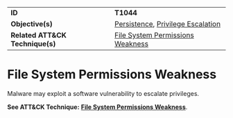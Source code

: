 |||
|---------|------------------------|
|**ID**|**T1044**|
|**Objective(s)**|[Persistence](https://github.com/MAECProject/malware-behaviors/tree/master/persistence), [Privilege Escalation](https://github.com/MAECProject/malware-behaviors/tree/master/privilege-escalation)|
|**Related ATT&CK Technique(s)**|[File System Permissions Weakness](https://attack.mitre.org/techniques/T1044)|

File System Permissions Weakness
================================
Malware may exploit a software vulnerability to escalate privileges.

**See ATT&CK Technique:** [**File System Permissions Weakness**](https://attack.mitre.org/techniques/T1044).
